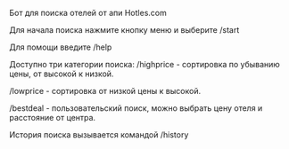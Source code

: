 Бот для поиска отелей от апи Hotles.com

Для начала поиска нажмите кнопку меню и выберите /start

Для помощи введите /help

Доступно три категории поиска: /highprice - сортировка по убыванию цены, от высокой к низкой.

/lowprice - сортировка от низкой цены к высокой.

/bestdeal - пользовательский поиск, можно выбрать цену отеля и расстояние от центра.

История поиска вызывается командой /history